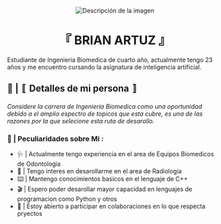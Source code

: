 <p align="center">
  <img src="https://img.freepik.com/free-vector/brain-with-digital-circuit-programmer-with-laptop-machine-learning-artificial-intelligence-digital-brain-artificial-thinking-process-concept-vector-isolated-illustration_335657-2246.jpg" alt="Descripción de la imagen">
</p>
<h1  align="center">『 BRIAN ARTUZ 』</h1>

<p>Estudiante de Ingenieria Biomedica de cuarto año, actualmente tengo 23 años y me encuentro cursando la asignatura de inteligencia artificial. </p>

##  🧰 | 〚 Detalles de mi persona 〛
<i>Considere la carrera de Ingenieria Biomedica como una oportunidad debido a el amplio espectro de topicos que esta cubre, es una de las razones por la que selecione esta ruta de desarollo.</i>

###  📒 | Peculiaridades sobre Mi :

- 🩺 | Actualmente tengo experiencia en el area de Equipos Biomedicos de Odontologia
- 🩻 | Tengo interes en desarollarme en el area de Radiologia 
- ⌨️ | Mantengo conocimientos basicos en el lenguaje de C++
- 🎬 | Espero poder desarollar mayor capacidad en lenguajes de programacion como Python y otros
- 🎲 | Estoy abierto a participar en colaboraciones en lo que respecta pryectos
